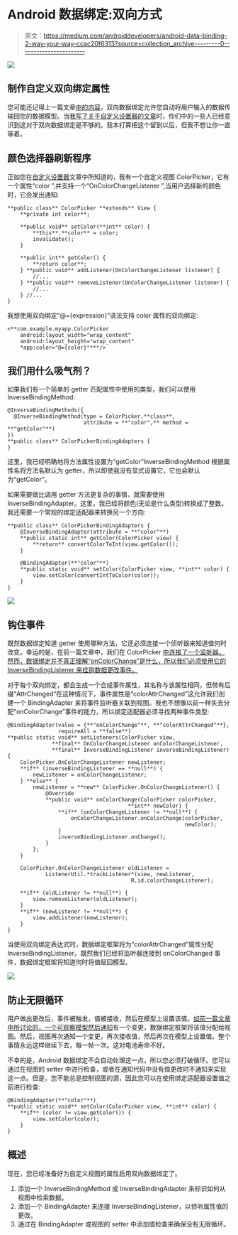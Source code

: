 # Android 数据绑定:双向方式

> 原文：<https://medium.com/androiddevelopers/android-data-binding-2-way-your-way-ccac20f6313?source=collection_archive---------0----------------------->

![](img/52cdb34d5af2282437406bff04619031.png)

## 制作自定义双向绑定属性

您可能还记得上一篇文章[中的内容](/google-developers/android-data-binding-lets-flip-this-thing-dc17792d6c24#.jnjdgyoo8)，双向数据绑定允许您自动将用户输入的数据传输回您的数据模型。当[我写了关于自定义设置器的文章](/google-developers/android-data-binding-custom-setters-55a25a7aea47#.966qs44lp)时，你们中的一些人已经意识到这对于双向数据绑定是不够的。我本打算把这个留到以后，但我不想让你一直等着。

## 颜色选择器刷新程序

正如您在[自定义设置器](/google-developers/android-data-binding-custom-setters-55a25a7aea47#.8x1b2k7ex)文章中所知道的，我有一个自定义视图 ColorPicker，它有一个属性“color ”,并支持一个“OnColorChangeListener ”,当用户选择新的颜色时，它会发出通知:

```
**public class** ColorPicker **extends** View {
    **private int color**;

    **public void** setColor(**int** color) {
        **this**.**color** = color;
        invalidate();
    }

    **public int** getColor() {
        **return color**;
    } **public void** addListener(OnColorChangeListener listener) {
        //...
    } **public void** removeListener(OnColorChangeListener listener) {
        //...
    } //...
}
```

我想使用双向绑定“@={expression}”语法支持 color 属性的双向绑定:

```
<**com.example.myapp.ColorPicker
    android:layout_width="wrap_content"
    android:layout_height="wrap_content"
    *app:color="@={color}"***/>
```

## 我们用什么吸气剂？

如果我们有一个简单的 getter 匹配属性中使用的类型，我们可以使用 InverseBindingMethod:

```
@InverseBindingMethods({
  @InverseBindingMethod(type = ColorPicker.**class**,
                        attribute = **"color",** method = **"getColor"**)
})
**public class** ColorPickerBindingAdapters {
}
```

这里，我已经明确地将方法属性设置为“getColor”InverseBindingMethod 根据属性名将方法名默认为 getter，所以即使我没有显式设置它，它也会默认为“getColor”。

如果需要做比调用 getter 方法更复杂的事情，就需要使用 InverseBindingAdapter。这里，我已经将颜色(无论是什么类型)转换成了整数。我还需要一个常规的绑定适配器来转换另一个方向:

```
**public class** ColorPickerBindingAdapters {
    @InverseBindingAdapter(attribute = **"color"**)
    **public static int** getColor(ColorPicker view) {
        **return** convertColorToInt(view.getColor());
    }

    @BindingAdapter(**"color"**)
    **public static void** setColor(ColorPicker view, **int** color) {
        view.setColor(convertIntToColor(color));
    }
}
```

![](img/9a3ebb63e78603b37c7fc606f82d13cc.png)

## 钩住事件

既然数据绑定知道 getter 使用哪种方法，它还必须连接一个侦听器来知道值何时改变。幸运的是，在前一篇文章中，我们在 ColorPicker [中连接了一个监听器。然而，数据绑定并不真正理解“onColorChange”是什么，所以我们必须使用它的 InverseBindingListener 来挂钩数据更改事件。](/google-developers/android-data-binding-custom-setters-55a25a7aea47#.966qs44lp)

对于每个双向绑定，都会生成一个合成事件属性，其名称与该属性相同，但带有后缀“AttrChanged”在这种情况下，事件属性是“colorAttrChanged”这允许我们创建一个 BindingAdapter 来将事件监听器关联到视图。我也不想像以前一样失去分配“onColorChange”事件的能力，所以绑定适配器必须寻找两种事件类型:

```
@BindingAdapter(value = {**"onColorChange"**, **"colorAttrChanged"**},
                requireAll = **false**)
**public static void** setListeners(ColorPicker view,
              **final** OnColorChangeListener onColorChangeListener,
              **final** InverseBindingListener inverseBindingListener) {
    ColorPicker.OnColorChangeListener newListener;
    **if** (inverseBindingListener == **null**) {
        newListener = onColorChangeListener;
    } **else** {
        newListener = **new** ColorPicker.OnColorChangeListener() {
            @Override
            **public void** onColorChange(ColorPicker colorPicker,
                                      **int** newColor) {
                **if** (onColorChangeListener != **null**) {
                    onColorChangeListener.onColorChange(colorPicker,
                                                        newColor);
                }
                inverseBindingListener.onChange();
            }
        };
    }

    ColorPicker.OnColorChangeListener oldListener = 
            ListenerUtil.*trackListener*(view, newListener,
                                       R.id.colorChangeListener);

    **if** (oldListener != **null**) {
        view.removeListener(oldListener);
    }
    **if** (newListener != **null**) {
        view.addListener(newListener);
    }
}
```

当使用双向绑定表达式时，数据绑定框架将为“colorAttrChanged”属性分配 InverseBindingListener。既然我们已经将监听器连接到 onColorChanged 事件，数据绑定框架将知道何时将值赋回模型。

![](img/8b686ef13bd2d121c2d198564e70a72c.png)

## 防止无限循环

用户做出更改后，事件被触发，值被接收，然后在模型上设置该值。[如前一篇文章中所讨论的，一个可观察模型然后通知](/p/9de4ff3fe038/)有一个变更，数据绑定框架将该值分配给视图。然后，视图再次通知一个变更，再次接收值，然后再次在模型上设置值。整个事情永远这样继续下去，每一帧一次。这对电池寿命不好。

不幸的是，Android 数据绑定不会自动处理这一点，所以您必须打破循环。您可以通过在视图的 setter 中进行检查，或者在通知代码中没有值更改时不通知来实现这一点。但是，您不能总是控制视图的源，因此您可以在使用绑定适配器设置值之前进行检查:

```
@BindingAdapter(**"color"**)
**public static void** setColor(ColorPicker view, **int** color) {
    **if** (color != view.getColor()) {
        view.setColor(color);
    }
}
```

## 概述

现在，您已经准备好为自定义视图的属性启用双向数据绑定了。

1.  添加一个 InverseBindingMethod 或 InverseBindingAdapter 来标识如何从视图中检索数据。
2.  添加一个 BindingAdapter 来连接 InverseBindingListener，以侦听属性值的更改。
3.  通过在 BindingAdapter 或视图的 setter 中添加值检查来确保没有无限循环。